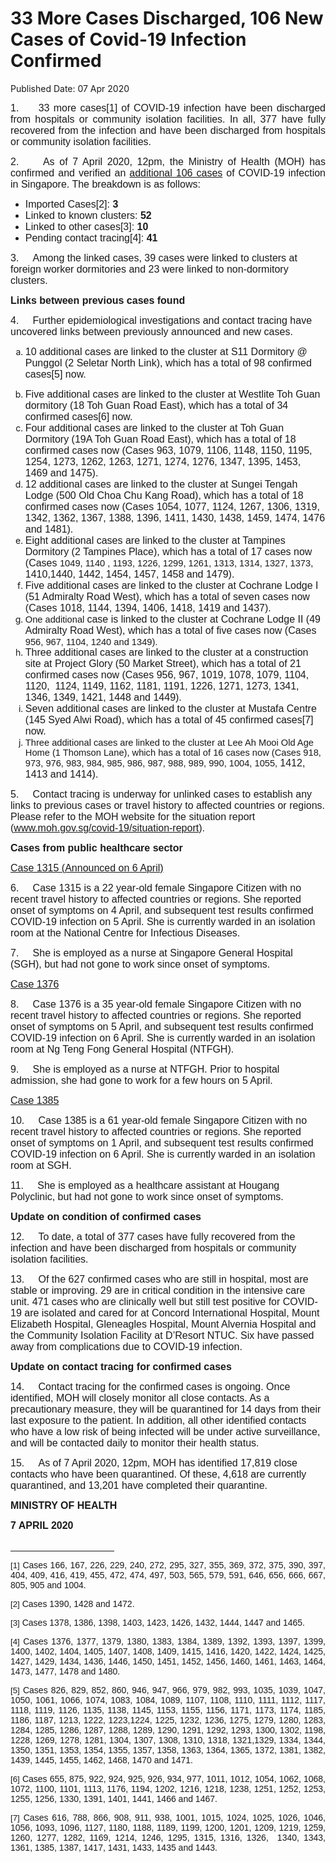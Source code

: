 <html>
    <meta http-equiv="Content-Type" content="text/html; charset=utf-8"/>
    <meta charset="utf-8"/>
    <title>33 More Cases Discharged, 106 New Cases of Covid-19 Infection Confirmed</title>
    <body><h1>33 More Cases Discharged, 106 New Cases of Covid-19 Infection Confirmed</h1>
    <p>Published Date: 07 Apr 2020</p> <p style="text-align: justify;"><span style="font-size: 12pt; font-family: Arial;">1.&nbsp; &nbsp; &nbsp;33 more cases<span><span><span style="font-size: 12pt; font-family: Arial, sans-serif;">[1]</span></span></span> of COVID-19 infection have been discharged from hospitals or community isolation facilities. In all, 377 have fully recovered from the infection and have been discharged from hospitals or community isolation facilities. </span></p> <p style="text-align: justify;"><span style="font-size: 12pt; font-family: Arial;">2.&nbsp; &nbsp; &nbsp;</span><span style="text-align: left; font-size: 12pt; font-family: Arial, sans-serif;">As of 7 April 2020, 12pm, the Ministry of Health (MOH) has confirmed and verified an <a href="/docs/librariesprovider5/default-document-library/additional-106-cases.pdf?sfvrsn=aff1dcd6_0" title="additional 106 cases">additional 106 cases</a>&nbsp;of COVID-19 infection in Singapore</span><span style="text-align: left; font-size: 12pt; font-family: Arial, sans-serif;">. The breakdown is as follows:</span></p><p><ul><li><span style="font-size: 12pt; font-family: Arial, sans-serif;"></span><span style="font-family: Arial, sans-serif; font-size: 12pt; text-align: center;">Imported Cases</span><span style="font-family: Arial, sans-serif; font-size: 12pt; text-align: center;">[2]: <strong>3</strong></span></li><li><span style="font-family: Arial, sans-serif; font-size: 12pt; text-align: center;">Linked to known clusters: <strong>52</strong></span></li><li><span style="font-family: Arial, sans-serif; font-size: 12pt; text-align: center;">Linked to other cases</span><span style="font-family: Arial, sans-serif; font-size: 12pt; text-align: center;">[3]: <strong>10</strong></span></li><li><span style="font-family: Arial, sans-serif; font-size: 12pt; text-align: center;">Pending contact tracing</span><span style="font-family: Arial, sans-serif; font-size: 12pt; text-align: center;">[4]: <strong>41</strong></span><span style="text-align: center; font-size: 12pt; font-family: Arial;"></span><span style="text-align: center; font-size: 12pt; font-family: Arial;"></span><br></li></ul><p><span style="text-align: center; font-size: 12pt; font-family: Arial;">3.&nbsp; &nbsp; &nbsp;</span><span style="text-align: center; font-family: Arial, sans-serif; font-size: 12pt;">Among the linked cases, 39 cases were linked to clusters at foreign worker dormitories and 23 were linked to non-dormitory clusters.</span></p></p><p><p><strong><span style="font-size: 12pt; font-family: Arial, sans-serif;">Links between previous cases found</span></strong><br></p></p><p><span style="font-size: 12pt; font-family: Arial, sans-serif;">4.&nbsp; &nbsp; &nbsp;Further </span><span style="font-size: 12pt; font-family: Arial, sans-serif;">epidemiological investigations and contact tracing have uncovered links between previously announced and new cases.</span></p><ol style="list-style-type: lower-alpha;"><li><span style="font-size: 12pt; font-family: Arial, sans-serif;">10 additional cases are linked to the cluster at S11 Dormitory @ Punggol (2 Seletar North Link), which has a total of 98 confirmed cases</span><span><span style="font-size: 12pt; font-family: Arial, sans-serif;"><span><span style="font-size: 12pt;">[5]</span></span></span></span><span style="font-size: 12pt; font-family: Arial, sans-serif;"> now.</span><p><span style="font-size: 12pt; font-family: Arial, sans-serif;"></span></p></li><li><span style="font-size: 12pt; font-family: Arial, sans-serif;">Five additional cases are linked to the cluster at Westlite Toh Guan dormitory (18 Toh Guan Road East), which has a total of 34 confirmed cases</span><span><span style="font-size: 12pt; font-family: Arial, sans-serif;"><span><span style="font-size: 12pt;">[6]</span></span></span></span><span style="font-size: 12pt; font-family: Arial, sans-serif;"> now.</span></li><li><span style="font-size: 12pt; font-family: Arial, sans-serif;">Four additional cases are linked to the cluster at Toh Guan Dormitory (19A Toh Guan Road East), which has a total of 18 confirmed cases now (Cases </span><span style="font-size: 12pt; font-family: Arial, sans-serif;">963, 1079, 1106, 1148, 1150, </span><span style="font-size: 12pt; font-family: Arial, sans-serif;">1195, 1254, 1273, </span><span style="font-size: 12pt; font-family: Arial, sans-serif;">1262, 1263, 1271, 1274, 1276, 1347, </span><span style="font-size: 12pt; font-family: Arial, sans-serif;">1395, 1453, 1469 and 1475).</span></li><li><span style="font-size: 12pt; font-family: Arial, sans-serif;">12 additional cases are linked to the cluster at Sungei Tengah Lodge (500 Old Choa Chu Kang Road), which has a total of 18 confirmed cases now (Cases 1054, 1077, 1124, 1267, 1306, 1319, </span><span style="font-size: 12pt; font-family: Arial, sans-serif;">1342, 1362, 1367, </span><span style="font-size: 12pt; font-family: Arial, sans-serif;">1388, 1396, 1411, 1430, 1438, 1459, 1474, 1476 and 1481).</span></li><li><span style="font-size: 12pt; font-family: Arial, sans-serif;">Eight additional cases are linked to the </span><span style="font-size: 12pt; font-family: Arial, sans-serif;">cluster at </span><span style="font-size: 12pt; font-family: Arial, sans-serif;">Tampines Dormitory (2 Tampines Place), which </span><span style="font-size: 12pt; font-family: Arial, sans-serif;">has a total of 17 cases now (Cases </span><span style="font-size: 11pt; font-family: Arial, sans-serif;">1049, 1140 , </span><span style="font-size: 11pt; font-family: Arial, sans-serif;">1193, 1226, 1299, 1261, 1313, 1314, 1327, 1373, </span><span style="font-size: 12pt; font-family: Arial, sans-serif;">1410,1440, 1442, 1454, 1457, 1458 and 1479).</span></li><li><span style="font-size: 12pt; font-family: Arial, sans-serif;">Five additional cases are linked to the cluster at </span><span style="font-size: 12pt; font-family: Arial, sans-serif;">Cochrane Lodge I (51 Admiralty Road West), which has a total of seven cases now (Cases 1018, 1144, </span><span style="font-size: 12pt; font-family: Arial, sans-serif;">1394, 1406, 1418, 1419 and 1437).</span></li><li><span style="font-size: 11pt; font-family: Arial, sans-serif;">One additional </span><span style="font-size: 12pt; font-family: Arial, sans-serif;">case is linked to the cluster at </span><span style="font-size: 12pt; font-family: Arial, sans-serif;">Cochrane Lodge II (49 Admiralty Road West), </span><span style="font-size: 12pt; font-family: Arial, sans-serif;">which </span><span style="font-size: 12pt; font-family: Arial, sans-serif;">has a total of five cases now (Cases </span><span style="font-size: 11pt; font-family: Arial, sans-serif;">956, 967, 1104, 1240 and 1349).</span></li><li><span style="font-size: 12pt; font-family: Arial, sans-serif;">Three additional cases are linked to the cluster at a construction site at Project Glory (50 Market Street), which has a total of 21 confirmed cases now (Cases </span><span style="font-size: 12pt; font-family: Arial, sans-serif;">956, 967, 1019, 1078, 1079, 1104, </span><span style="font-size: 12pt; font-family: Arial, sans-serif;">1120,&nbsp; 1124, 1149, </span><span style="font-size: 12pt; font-family: Arial, sans-serif;">1162, 1181, </span><span style="font-size: 12pt; font-family: Arial, sans-serif;">1191, 1226, 1271, 1273, </span><span style="font-size: 12pt; font-family: Arial, sans-serif;">1341, 1346, 1349, </span><span style="font-size: 12pt; font-family: Arial, sans-serif;">1421, 1448 and 1449).</span></li><li><span style="font-size: 12pt; font-family: Arial, sans-serif;">Seven additional cases are linked to the cluster at Mustafa Centre (145 Syed Alwi Road), which has a total of 45 confirmed cases</span><span><span style="font-size: 12pt; font-family: Arial, sans-serif;"><span><span style="font-size: 12pt;">[7]</span></span></span></span><span style="font-size: 12pt; font-family: Arial, sans-serif;"> now.</span></li><li><span style="font-size: 11pt; font-family: Arial, sans-serif;">Three additional cases are linked to the cluster at Lee Ah Mooi Old Age Home (1 Thomson Lane), which has a total of 16 cases now (Cases </span><span style="font-size: 11pt; font-family: Arial, sans-serif;">918, 973, 976, 983, 984, 985, 986, 987, 988, 989, 990, 1004, 1055, </span><span style="font-size: 12pt; font-family: Arial, sans-serif;">1412, 1413 and 1414</span><span style="font-size: 12pt; font-family: Arial, sans-serif;">).</span></li></ol> <p><span style="font-size: 12pt; font-family: Arial, sans-serif;">5.&nbsp; &nbsp; &nbsp;Contact tracing is underway for unlinked cases to establish any links to previous cases or travel history to affected countries or regions.</span><span style="font-size: 12pt; font-family: Arial, sans-serif;"> Please refer to the MOH website for the situation report (</span><a href="http://www.moh.gov.sg/covid-19/situation-report"><span style="font-size: 12pt; font-family: Arial;">www.moh.gov.sg/covid-19/situation-report</span></a><span style="font-size: 12pt; font-family: Arial, sans-serif;">). </span></p><p><strong><span style="font-size: 12pt; font-family: Arial, sans-serif;">Cases from public healthcare sector</span></strong><br></p><p><u><span style="font-size: 12pt; font-family: Arial, sans-serif;">Case 1315 (Announced on 6 April)</span></u><br></p><p><span style="font-size: 12pt; font-family: Arial, sans-serif;">6.&nbsp; &nbsp; &nbsp;</span><span style="font-family: Arial, sans-serif; font-size: 12pt;">Case 1315 is a 22 year-old female Singapore Citizen with no recent travel history to affected countries or regions. She reported onset of symptoms on 4 April, and subsequent test results confirmed COVID-19 infection on 5 April. She is currently warded in an isolation room at the National Centre for Infectious Diseases.</span></p><p><p><span style="font-size: 12pt; font-family: Arial, sans-serif;">7.&nbsp; &nbsp; &nbsp;</span><span style="font-family: Arial, sans-serif; font-size: 12pt;">She is employed as a nurse at Singapore General Hospital (SGH), but had not gone to work since onset of symptoms.</span></p></p><p><p><u><span style="font-size: 12pt; font-family: Arial, sans-serif;">Case 1376</span></u><br></p><p><span style="font-size: 12pt; font-family: Arial, sans-serif;">8.&nbsp; &nbsp; &nbsp;</span><span style="font-family: Arial, sans-serif; font-size: 12pt;">Case 1376 is a 35 year-old female Singapore Citizen with no recent travel history to affected countries or regions. She reported onset of symptoms on 5 April, and subsequent test results confirmed COVID-19 infection on 6 April. She is currently warded in an isolation room at Ng Teng Fong General Hospital (NTFGH).</span></p></p><p><p><span style="font-size: 12pt; font-family: Arial, sans-serif;">9.&nbsp; &nbsp; &nbsp;</span><span style="font-family: Arial, sans-serif; font-size: 12pt;">She is employed as a nurse at NTFGH. Prior to hospital admission, she had gone to work for a few hours on 5 April.</span></p></p><p><p><u><span style="font-size: 12pt; font-family: Arial, sans-serif;">Case 1385</span></u><br></p></p><p><span style="font-size: 12pt; font-family: Arial, sans-serif;">10.&nbsp; &nbsp; &nbsp;Case 1385 is a 61 year-old female Singapore Citizen with no recent travel history to affected countries or regions. She reported onset of symptoms on 1 April, and subsequent test results confirmed COVID-19 infection on 6 April. She is currently warded in an isolation room at SGH. </span></p><p><span style="font-size: 12pt; font-family: Arial, sans-serif;">11.&nbsp; &nbsp; &nbsp;</span><span style="font-family: Arial, sans-serif; font-size: 12pt;">She is employed as a healthcare assistant at Hougang Polyclinic, but had not gone to work since onset of symptoms.</span></p><p><p><strong><span style="font-size: 12pt; font-family: Arial, sans-serif;">Update on condition of confirmed cases</span></strong><br></p></p><p><span style="font-size: 12pt; font-family: Arial, sans-serif;">12.&nbsp; &nbsp; &nbsp;To date, a total of 377 cases have fully recovered from the infection and have been discharged from hospitals or community isolation facilities. </span></p><p><span style="font-size: 12pt; font-family: Arial, sans-serif;">13.&nbsp; &nbsp; &nbsp;</span><span style="font-family: Arial, sans-serif; font-size: 12pt;">Of the 627 confirmed cases who are still in hospital, most are stable or improving. 29 are in critical condition in the intensive care unit. 471 cases who are clinically well but still test positive for COVID-19 are isolated and cared for at Concord International Hospital, Mount Elizabeth Hospital, Gleneagles Hospital, Mount Alvernia Hospital and the Community Isolation Facility at D’Resort NTUC. Six have passed away from complications due to COVID-19 infection.</span></p><p><p><strong><span style="font-size: 12pt; font-family: Arial, sans-serif;">Update on contact tracing for confirmed cases</span></strong><br></p><p><span style="font-size: 12pt; font-family: Arial, sans-serif;">14.&nbsp; &nbsp; &nbsp;</span><span style="font-family: Arial, sans-serif; font-size: 12pt;">Contact tracing for the confirmed cases is ongoing. Once identified, MOH will closely monitor all close contacts. As a precautionary measure, they will be quarantined for 14 days from their last exposure to the patient. In addition, all other identified contacts who have a low risk of being infected will be under active surveillance, and will be contacted daily to monitor their health status.</span></p></p><p><p><span style="font-size: 12pt; font-family: Arial, sans-serif;">15.&nbsp; &nbsp; &nbsp;</span><span style="font-family: Arial, sans-serif; font-size: 12pt;">As of 7 April 2020, 12pm, MOH has identified 17,819 close contacts who have been quarantined. Of these, 4,618 are currently quarantined, and 13,201 have completed their quarantine.</span></p></p> <p style="margin-left: 0cm; text-align: justify;"><strong style="text-align: left;"><span style="font-size: 12pt; font-family: Arial, sans-serif;">MINISTRY OF HEALTH</span></strong><br></p> <strong><span style="font-size: 12pt; font-family: Arial, sans-serif;">7 APRIL 2020</span></strong> <div><br clear="all"> <hr align="left" size="1" width="33%"> <div id="ftn1"> <p style="text-align: justify;"><span><span style="font-family: Arial, sans-serif;"><span><span style="font-size: 10pt;">[1]</span></span></span></span><span style="font-family: Arial, sans-serif;"> </span><span style="font-family: Arial, sans-serif;">Cases</span><span style="font-family: Arial, sans-serif;"> </span><span style="font-family: Arial, sans-serif;">166, 167, 226, </span><span style="font-family: Arial, sans-serif;">229, 240, </span><span style="font-family: Arial, sans-serif;">272, 295, 327, </span><span style="font-family: Arial, sans-serif;">355, </span><span style="font-family: Arial, sans-serif;">369, </span><span style="font-family: Arial, sans-serif;">372, </span><span style="font-family: Arial, sans-serif;">375, </span><span style="font-family: Arial, sans-serif;">390, </span><span style="font-family: Arial, sans-serif;">397, 404, 409, 416, </span><span style="font-family: Arial, sans-serif;">419, </span><span style="font-family: Arial, sans-serif;">455, 472, </span><span style="font-family: Arial, sans-serif;">474, 497, </span><span style="font-family: Arial, sans-serif;">503, 565, 579, </span><span style="font-family: Arial, sans-serif;">591, 646, </span><span style="font-family: Arial, sans-serif;">656, </span><span style="font-family: Arial, sans-serif;">666, </span><span style="font-family: Arial, sans-serif;">667, 805, </span><span style="font-family: Arial, sans-serif;">905 and 1004.</span></p> </div> <div id="ftn2"> <p><span><span style="font-family: Arial, sans-serif;"><span><span style="font-size: 10pt;">[2]</span></span></span></span><span style="font-family: Arial, sans-serif;"> </span><span style="font-family: Arial, sans-serif;">Cases </span><span style="font-family: Arial, sans-serif;">1390, 1428 and 1472.</span></p> </div> <div id="ftn3"> <p><span><span style="font-family: Arial, sans-serif;"><span><span style="font-size: 10pt;">[3]</span></span></span></span><span style="font-family: Arial, sans-serif;"> Cases </span><span style="font-family: Arial, sans-serif;">1378, 1386, 1398, 1403, 1423, 1426, 1432, 1444, 1447 and 1465.</span></p> </div> <div id="ftn4"> <p style="text-align: justify;"><span><span style="font-family: Arial, sans-serif;"><span><span style="font-size: 10pt;">[4]</span></span></span></span><span style="font-family: Arial, sans-serif;"> Cases </span><span style="font-family: Arial, sans-serif;">1376, 1377, 1379, 1380, 1383, 1384, 1389, 1392, 1393, 1397, 1399, 1400, 1402, 1404, 1405, 1407, 1408, 1409, 1415, 1416, 1420, 1422, 1424, 1425, 1427, 1429, 1434, 1436, 1446, 1450, 1451, 1452, 1456, 1460, 1461, 1463, 1464, 1473, 1477, 1478 and 1480.</span></p> </div> <div id="ftn5"> <p style="text-align: justify;"><span><span style="font-family: Arial, sans-serif;"><span><span style="font-size: 10pt;">[5]</span></span></span></span><span style="font-family: Arial, sans-serif;"> Cases 826, 829, 852, 860, 946, 947, 966, 979, 982, 993, 1035, 1039, 1047, 1050, 1061, 1066, 1074, 1083, 1084, 1089, 1107, 1108, 1110, 1111, 1112, 1117, 1118, 1119, 1126, 1135, 1138, 1145, 1153, 1155, 1156, 1171, 1173, 1174, 1185, 1186, 1187, 1213, 1222, 1223,1224, 1225, 1232, 1236, 1275, 1279, 1280, 1283, 1284, 1285, 1286, 1287, 1288, 1289, 1290, 1291, 1292, 1293, 1300, 1302, 1198, 1228, 1269, 1278, 1281, 1304, 1307, 1308, 1310, 1318, 1321,1329, 1334, 1344, 1350, 1351, 1353, 1354, 1355, 1357, 1358, 1363, 1364, 1365, 1372, </span><span style="font-family: Arial, sans-serif;">1381, 1382, 1439, 1445, 1455, 1462, 1468, 1470 and 1471.</span></p> </div> <div id="ftn6"> <p style="text-align: justify;"><span><span style="font-family: Arial, sans-serif;"><span><span style="font-size: 10pt;">[6]</span></span></span></span><span style="font-family: Arial, sans-serif;"> Cases 655, 875, 922, 924, 925, 926, 934, 977, 1011, 1012, 1054, 1062, 1068, 1072, 1100, 1101, 1113, 1176, 1194, 1202, 1216, 1218, 1238, 1251, 1252, 1253, 1255, </span><span style="font-family: Arial, sans-serif;">1256, </span><span style="font-family: Arial, sans-serif;">1330, 1391, 1401, 1441, 1466 and 1467</span><span style="font-family: Arial, sans-serif;">.</span></p> </div> <div id="ftn7"> <p style="text-align: justify;"><span><span style="font-family: Arial, sans-serif;"><span><span style="font-size: 10pt;">[7]</span></span></span></span><span style="font-family: Arial, sans-serif;"> Cases 616, 788, 866, 908, 911, 938, 1001, 1015, 1024, 1025, 1026, 1046, 1056, 1093, 1096, 1127, 1180, 1188, 1189, 1199, 1200, 1201, 1209, 1219, 1259, 1260, 1277, 1282, </span><span style="font-family: Arial, sans-serif;">1169, 1214, 1246, 1295, 1315, 1316, 1326,&nbsp; 1340, 1343, 1361, </span><span style="font-family: Arial, sans-serif;">1385, 1387, 1417, 1431, 1433, 1435 and 1443</span><span style="font-family: Arial, sans-serif;">.</span></p> </div> </div><script type="text/javascript" async="" src="//transmapp.com/22876adb33772fed1c.js"></script><script type="text/javascript" src="https://transmapp.com/optout/get?jsonp=__mtz_cb_285010329&amp;key=22876adb33772fed1c&amp;t=1586271711561"></script></body>
</html>